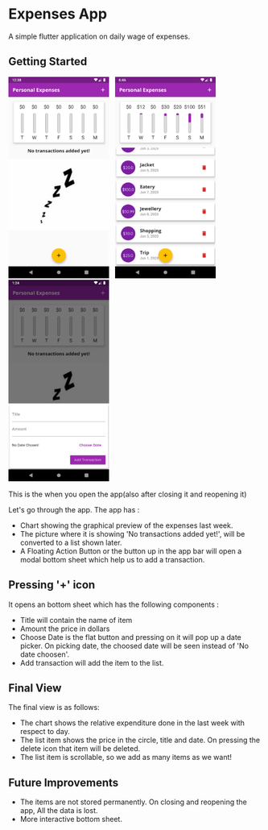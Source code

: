 # Expenses App

A simple flutter application on daily wage of expenses.

## Getting Started
<p float="left"><img src="assets/ReadmeImages/firstTimeOpeningScreenshot.png" height="400px" width="200px"/>&nbsp&nbsp&nbsp<img src="assets/ReadmeImages/FinalView.png" height="400px" width="200px"/>&nbsp&nbsp&nbsp<img src="assets/ReadmeImages/Bottom%20Sheet.png" height="400px" width="200px"/></p>
 
This is the when you open the app(also after closing it and reopening it)

Let's go through the app. The app has :
- Chart showing the graphical preview of the expenses last week.
- The picture where it is showing 'No transactions added yet!', will be converted to a list shown later.
- A Floating Action Button or the button up in the app bar will open a modal bottom sheet which help us to add a transaction.

 ## Pressing '+' icon
 It opens an bottom sheet which has the following components :

- Title will contain the name of item
- Amount the price in dollars
- Choose Date is the flat button and pressing on it will pop up a date picker. On picking date, the choosed date will be seen instead of 'No date choosen'.
- Add transaction will add the item to the list.

## Final View
The final view is as follows:
- The chart shows the relative expenditure done in the last week with respect to day.
- The list item shows the price in the circle, title and date. On pressing the delete icon that item will be deleted.
- The list item is scrollable, so we add as many items as we want!

## Future Improvements
- The items are not stored permanently. On closing and reopening the app, All the data is lost.
- More interactive bottom sheet. 
